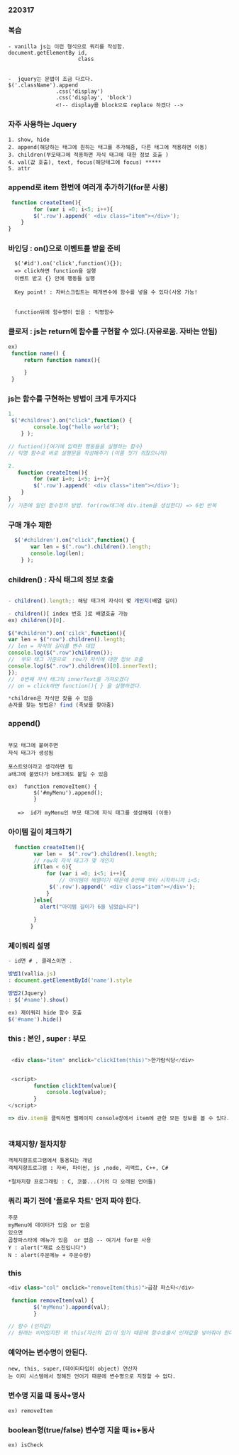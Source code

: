 ### 220317

### 복습 
```
- vanilla js는 이런 형식으로 쿼리를 작성함.
document.getElementBy id,
                      class


-  jquery는 문법이 조금 다르다.
$('.className').append
               .css('display')
               .css('display', 'block') 
               <!-- display를 block으로 replace 하겠다 -->
```
### 자주 사용하는 Jquery
```
1. show, hide
2. append(해당하는 태그에 원하는 태그를 추가해줌, 다른 태그에 적용하면 이동)
3. children(부모태그에 적용하면 자식 태그에 대한 정보 호출 )
4. val(값 호출), text, focus(해당태그에 focus) *****
5. attr 

```
### append로 item 한번에 여러개 추가하기(for문 사용)
```js
 function createItem(){
        for (var i =0; i<5; i++){
        $('.row').append(' <div class="item"></div>');
    }
}


```
### 바인딩 : on()으로 이벤트를 받을 준비 
```
  $('#id').on('click',function(){});
  => click하면 function을 실행 
  이벤트 받고 {} 안에 행동들 실행

  Key point! : 자바스크립트는 매개변수에 함수를 넣을 수 있다(사용 가능!


  function뒤에 함수명이 없음 : 익명함수
```
### 클로저 : js는 return에 함수를 구현할 수 있다.(자유로움. 자바는 안됨)
```js
ex) 
 function name() {
     return function namex(){

     }
 }
```

### js는 함수를 구현하는 방법이 크게 두가지다
```js
1. 
 $('#children').on("click",function() {
        console.log("hello world");
    } );

// fuction(){여기에 입력한 행동들을 실행하는 함수}
// 익명 함수로 바로 실행문을 작성해주기 (이름 짓기 귀찮으니까)

2. 
   function createItem(){
        for (var i=0; i<5; i++){
        $('.row').append(' <div class="item"></div>');
    }
}
// 기존에 알던 함수정의 방법. for(row태그에 div.item을 생성한다) => 6번 반복 

```
### 구매 개수 제한
```js
  $('#children').on("click",function() {
       var len = $(".row").children().length;
       console.log(len);
    } );
```


### children() : 자식 태그의 정보 호출
```js

- children().length;: 해당 태그의 자식이 몇 개인지(배열 길이)

- children()[ index 번호 ]로 배열호출 가능
ex) children()[0].

$("#children").on('cilck',function(){
var len = $("row").children().length;
// len = 자식의 길이를 변수 대입
console.log($(".row")children());
//  부모 태그 기준으로  row가 자식에 대한 정보 호출
console.log($(".row").children()[0].innerText);
}); 
//  0번째 자식 태그의 innerText를 가져오겠다 
// on = click하면 function(){ } 을 실행하겠다.

*children은 자식만 찾을 수 있음
손자를 찾는 방법은? find (족보를 찾아줌)

```
### append()
```

부모 태그에 붙여주면 
자식 태그가 생성됨

포스트잇이라고 생각하면 됨 
a태그에 붙였다가 b태그에도 붙일 수 있음 

ex)  function removeItem() {
        $('#myMenu').append();
        }

   =>  id가 myMenu인 부모 태그에 자식 태그를 생성해줘 (이동)
```


### 아이템 길이 체크하기
```js
  function createItem(){
        var len =  $(".row").children().length; 
        // row의 자식 태그가 몇 개인지
        if(len < 6){
            for (var i =0; i<5; i++){
                // 아이템이 배열이기 때문에 0번째 부터 시작하니까 i<5;
             $('.row').append(' <div class="item"></div>');
            }
        }else{
          alert("아이템 길이가 6을 넘었습니다")
        
        }
       }
```

### 제이쿼리 설명
```js
- id면 # , 클래스이면 .

방법1(vallia.js)
: document.getElementById('name').style 

방법2(Jquery)
: $('#name').show()

ex) 제이쿼리 hide 함수 호출
$('#name').hide()

```

### this : 본인 , super : 부모
```js

 <div class="item" onclick="clickItem(this)">한가람식당</div>


 <script>
        function clickItem(value){
            console.log(value);
        }
</script>

=> div.item을 클릭하면 웹페이지 console창에서 item에 관한 모든 정보를 볼 수 있다. 



```

### 객체지향/ 절차치향
``` 
객체지향프로그램에서 통용되는 개념
객체지향프로그램 : 자바, 파이썬, js ,node, 리액트, C++, C#

*절차지향 프로그래밍 : C, 코볼...(거의 다 오래된 언어들)
```


### 쿼리 짜기 전에 '플로우 차트' 먼저 짜야 한다.
```
주문
myMenu에 데이터가 있음 or 없음
있으면
곱창파스타에 메뉴가 있음  or 없음 -- 여기서 for문 사용
Y : alert("재료 소진입니다")
N : alert(주문메뉴 + 주문수량)

```


### this 
```js
<div class="col" onclick="removeItem(this)">곱창 파스타</div>

 function removeItem(val) {
        $('myMenu').append(val);
        }

// 함수 (인자값) 
// 원래는 비어있지만 위 this(자신의 값)이 있기 때문에 함수호출시 인자값을 넣어줘야 한다. (이름은 아무거나, 위 아래 똑같이 맞춰줌) 
```

### 예약어는 변수명이 안된다.
```
new, this, super,(데이터타입이 object) 연산자
는 이미 시스템에서 정해진 언어기 때문에 변수명으로 지정할 수 없다.
```

### 변수명 지을 때 동사+명사
```
ex) removeItem

```

### boolean형(true/false) 변수명 지을 때 is+동사
```
ex) isCheck

```